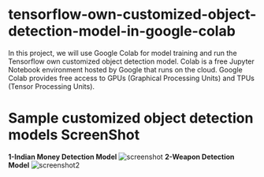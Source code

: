 # tensorflow-own-customized-object-detection-model-in-google-colab
In this project, we will use Google Colab for model training and run the Tensorflow own customized object detection model. Colab is a free Jupyter Notebook environment hosted by Google that runs on the cloud. Google Colab provides free access to GPUs (Graphical Processing Units) and TPUs (Tensor Processing Units).

# Sample customized object detection models ScreenShot

**1-Indian Money Detection Model**
![screenshot](https://user-images.githubusercontent.com/93813460/147385986-680faf7b-580b-4773-a653-49a1f99ffebd.png)
**2-Weapon Detection Model**
![screenshot2](https://user-images.githubusercontent.com/93813460/147386232-952e537c-9fba-4bdc-a0f7-4b8e148acae7.png)
